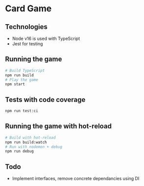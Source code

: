 # Card Game

## Technologies
* Node v16 is used with TypeScript
* Jest for testing

## Running the game

```sh
# Build TypeScript 
npm run build
# Play the game
npm start
```

## Tests with code coverage

```sh
npm run test:ci
```

## Running the game with hot-reload

```sh
# Build with hot-reload
npm run build:watch
# Run with nodemon + debug
npm run debug
```

## Todo
* Implement interfaces, remove concrete dependancies using DI
